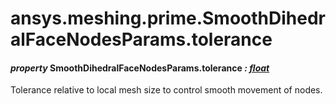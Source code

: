 <a id="ansys-meshing-prime-smoothdihedralfacenodesparams-tolerance"></a>

# ansys.meshing.prime.SmoothDihedralFaceNodesParams.tolerance

<a id="ansys.meshing.prime.SmoothDihedralFaceNodesParams.tolerance"></a>

#### *property* SmoothDihedralFaceNodesParams.tolerance *: [float](https://docs.python.org/3.11/library/functions.html#float)*

Tolerance relative to local mesh size to control smooth movement of nodes.

<!-- !! processed by numpydoc !! -->
